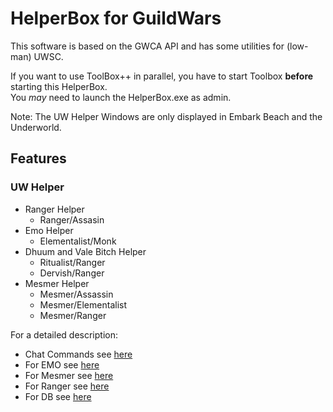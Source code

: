 # HelperBox for GuildWars

This software is based on the GWCA API and has some utilities for (low-man) UWSC.

If you want to use ToolBox++ in parallel, you have to start Toolbox **before** starting this HelperBox.  
You *may* need to launch the HelperBox.exe as admin.  

Note: The UW Helper Windows are only displayed in Embark Beach and the Underworld.

## Features

### UW Helper

- Ranger Helper
    - Ranger/Assasin
- Emo Helper
    - Elementalist/Monk
- Dhuum and Vale Bitch Helper
  - Ritualist/Ranger
  - Dervish/Ranger
- Mesmer Helper
    - Mesmer/Assassin
    - Mesmer/Elementalist
    - Mesmer/Ranger

For a detailed description:

- Chat Commands see [here](./ChatCommands.md)
- For EMO see [here](./Uw/Emo.md)
- For Mesmer see [here](./Uw/Mesmer.md)
- For Ranger see [here](./Uw/Ranger.md)
- For DB see [here](./Uw/Db.md)
